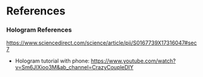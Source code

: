 # References

### Hologram References 
https://www.sciencedirect.com/science/article/pii/S0167739X17316047#sec7
* Hologram tutorial with phone: https://www.youtube.com/watch?v=Sm6JlXioo3M&ab_channel=CrazyCoupleDIY
